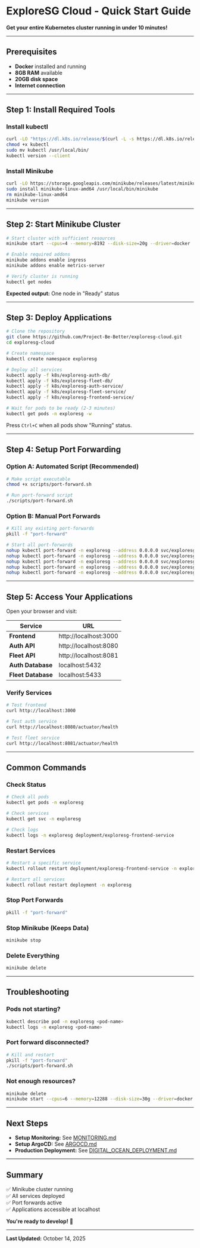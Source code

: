 # ExploreSG Cloud - Quick Start Guide

**Get your entire Kubernetes cluster running in under 10 minutes!**

---

## Prerequisites

- **Docker** installed and running
- **8GB RAM** available
- **20GB disk space**
- **Internet connection**

---

## Step 1: Install Required Tools

### Install kubectl
```bash
curl -LO "https://dl.k8s.io/release/$(curl -L -s https://dl.k8s.io/release/stable.txt)/bin/linux/amd64/kubectl"
chmod +x kubectl
sudo mv kubectl /usr/local/bin/
kubectl version --client
```

### Install Minikube
```bash
curl -LO https://storage.googleapis.com/minikube/releases/latest/minikube-linux-amd64
sudo install minikube-linux-amd64 /usr/local/bin/minikube
rm minikube-linux-amd64
minikube version
```

---

## Step 2: Start Minikube Cluster

```bash
# Start cluster with sufficient resources
minikube start --cpus=4 --memory=8192 --disk-size=20g --driver=docker

# Enable required addons
minikube addons enable ingress
minikube addons enable metrics-server

# Verify cluster is running
kubectl get nodes
```

**Expected output:** One node in "Ready" status

---

## Step 3: Deploy Applications

```bash
# Clone the repository
git clone https://github.com/Project-Be-Better/exploresg-cloud.git
cd exploresg-cloud

# Create namespace
kubectl create namespace exploresg

# Deploy all services
kubectl apply -f k8s/exploresg-auth-db/
kubectl apply -f k8s/exploresg-fleet-db/
kubectl apply -f k8s/exploresg-auth-service/
kubectl apply -f k8s/exploresg-fleet-service/
kubectl apply -f k8s/exploresg-frontend-service/

# Wait for pods to be ready (2-3 minutes)
kubectl get pods -n exploresg -w
```

Press `Ctrl+C` when all pods show "Running" status.

---

## Step 4: Setup Port Forwarding

### Option A: Automated Script (Recommended)

```bash
# Make script executable
chmod +x scripts/port-forward.sh

# Run port-forward script
./scripts/port-forward.sh
```

### Option B: Manual Port Forwards

```bash
# Kill any existing port-forwards
pkill -f "port-forward"

# Start all port-forwards
nohup kubectl port-forward -n exploresg --address 0.0.0.0 svc/exploresg-frontend-service 3000:3000 > /tmp/pf-frontend.log 2>&1 &
nohup kubectl port-forward -n exploresg --address 0.0.0.0 svc/exploresg-auth-service 8080:8080 > /tmp/pf-auth.log 2>&1 &
nohup kubectl port-forward -n exploresg --address 0.0.0.0 svc/exploresg-fleet-service 8081:8080 > /tmp/pf-fleet.log 2>&1 &
nohup kubectl port-forward -n exploresg --address 0.0.0.0 svc/exploresg-auth-db-service 5432:5432 > /tmp/pf-auth-db.log 2>&1 &
nohup kubectl port-forward -n exploresg --address 0.0.0.0 svc/exploresg-fleet-db-service 5433:5432 > /tmp/pf-fleet-db.log 2>&1 &
```

---

## Step 5: Access Your Applications

Open your browser and visit:

| Service | URL |
|---------|-----|
| **Frontend** | http://localhost:3000 |
| **Auth API** | http://localhost:8080 |
| **Fleet API** | http://localhost:8081 |
| **Auth Database** | localhost:5432 |
| **Fleet Database** | localhost:5433 |

### Verify Services

```bash
# Test frontend
curl http://localhost:3000

# Test auth service
curl http://localhost:8080/actuator/health

# Test fleet service
curl http://localhost:8081/actuator/health
```

---

## Common Commands

### Check Status
```bash
# Check all pods
kubectl get pods -n exploresg

# Check services
kubectl get svc -n exploresg

# Check logs
kubectl logs -n exploresg deployment/exploresg-frontend-service
```

### Restart Services
```bash
# Restart a specific service
kubectl rollout restart deployment/exploresg-frontend-service -n exploresg

# Restart all services
kubectl rollout restart deployment -n exploresg
```

### Stop Port Forwards
```bash
pkill -f "port-forward"
```

### Stop Minikube (Keeps Data)
```bash
minikube stop
```

### Delete Everything
```bash
minikube delete
```

---

## Troubleshooting

### Pods not starting?
```bash
kubectl describe pod -n exploresg <pod-name>
kubectl logs -n exploresg <pod-name>
```

### Port forward disconnected?
```bash
# Kill and restart
pkill -f "port-forward"
./scripts/port-forward.sh
```

### Not enough resources?
```bash
minikube delete
minikube start --cpus=6 --memory=12288 --disk-size=30g --driver=docker
```

---

## Next Steps

- **Setup Monitoring:** See [MONITORING.md](MONITORING.md)
- **Setup ArgoCD:** See [ARGOCD.md](ARGOCD.md)
- **Production Deployment:** See [DIGITAL_OCEAN_DEPLOYMENT.md](DIGITAL_OCEAN_DEPLOYMENT.md)

---

## Summary

✅ Minikube cluster running  
✅ All services deployed  
✅ Port forwards active  
✅ Applications accessible at localhost

**You're ready to develop!** 🚀

---

**Last Updated:** October 14, 2025
